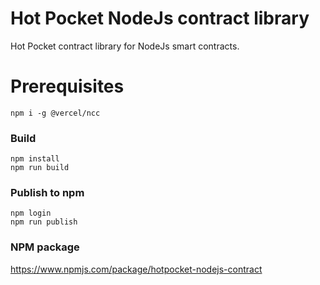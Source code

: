 # Hot Pocket NodeJs contract library
Hot Pocket contract library for NodeJs smart contracts.

# Prerequisites
```
npm i -g @vercel/ncc
```

### Build
```
npm install
npm run build
```

### Publish to npm
```
npm login
npm run publish
```

### NPM package
https://www.npmjs.com/package/hotpocket-nodejs-contract
